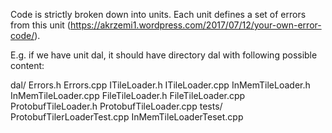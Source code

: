 
Code is strictly broken down into units. Each unit defines a set of errors from this unit (https://akrzemi1.wordpress.com/2017/07/12/your-own-error-code/).

E.g. if we have unit dal, it should have directory dal with following possible content:

dal/
  Errors.h
  Errors.cpp
  ITileLoader.h
  ITileLoader.cpp
  InMemTileLoader.h
  InMemTileLoader.cpp
  FileTileLoader.h
  FileTileLoader.cpp
  ProtobufTileLoader.h
  ProtobufTileLoader.cpp
  tests/
  	ProtobufTilerLoaderTest.cpp
  	InMemTileLoaderTeset.cpp

